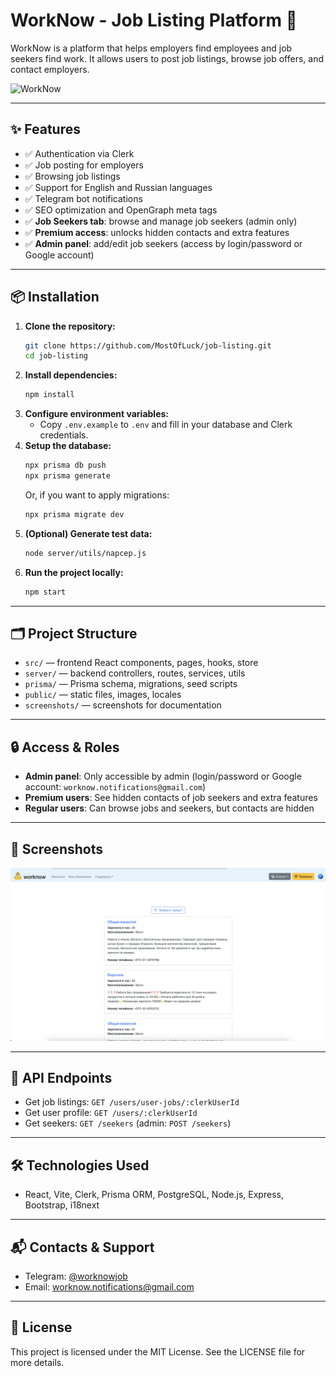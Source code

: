 # WorkNow - Job Listing Platform  🚀

WorkNow is a platform that helps employers find employees and job seekers find work. It allows users to post job listings, browse job offers, and contact employers.

![WorkNow](./screenshots/WorkNow.png)

---

## ✨ Features

- ✅ Authentication via Clerk
- ✅ Job posting for employers
- ✅ Browsing job listings
- ✅ Support for English and Russian languages
- ✅ Telegram bot notifications
- ✅ SEO optimization and OpenGraph meta tags
- ✅ **Job Seekers tab**: browse and manage job seekers (admin only)
- ✅ **Premium access**: unlocks hidden contacts and extra features
- ✅ **Admin panel**: add/edit job seekers (access by login/password or Google account)

---

## 📦 Installation

1. **Clone the repository:**
   ```sh
   git clone https://github.com/MostOfLuck/job-listing.git
   cd job-listing
   ```
2. **Install dependencies:**
   ```sh
   npm install
   ```
3. **Configure environment variables:**
   - Copy `.env.example` to `.env` and fill in your database and Clerk credentials.
4. **Setup the database:**
   ```sh
   npx prisma db push
   npx prisma generate
   ```
   Or, if you want to apply migrations:
   ```sh
   npx prisma migrate dev
   ```
5. **(Optional) Generate test data:**
   ```sh
   node server/utils/napcep.js
   ```
6. **Run the project locally:**
   ```sh
   npm start
   ```

---

## 🗂 Project Structure

- `src/` — frontend React components, pages, hooks, store
- `server/` — backend controllers, routes, services, utils
- `prisma/` — Prisma schema, migrations, seed scripts
- `public/` — static files, images, locales
- `screenshots/` — screenshots for documentation

---

## 🔒 Access & Roles

- **Admin panel**: Only accessible by admin (login/password or Google account: `worknow.notifications@gmail.com`)
- **Premium users**: See hidden contacts of job seekers and extra features
- **Regular users**: Can browse jobs and seekers, but contacts are hidden

---

## 📸 Screenshots

![Main page](./screenshots/CleanShot%202025-06-13%20at%2017.38.47@2x.png)

---

## 🔗 API Endpoints

- Get job listings: `GET /users/user-jobs/:clerkUserId`
- Get user profile: `GET /users/:clerkUserId`
- Get seekers: `GET /seekers` (admin: `POST /seekers`)

---

## 🛠️ Technologies Used

- React, Vite, Clerk, Prisma ORM, PostgreSQL, Node.js, Express, Bootstrap, i18next

---

## 📬 Contacts & Support

- Telegram: [@worknowjob](https://t.me/WORKNOW_JOBS)
- Email: worknow.notifications@gmail.com

---

## 📜 License

This project is licensed under the MIT License. See the LICENSE file for more details.
